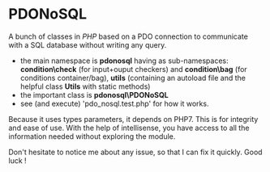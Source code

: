 # PDONoSQL
A bunch of classes in _PHP_ based on a PDO connection to communicate with a SQL database without writing any query.

- the main namespace is **pdonosql** having as sub-namespaces: **condition\check** (for input+ouput checkers) and **condition\bag** (for conditions container/bag), **utils** (containing an autoload file and the helpful class **Utils** with static methods)
- the important class is **pdonosql\PDONoSQL**
- see (and execute) 'pdo_nosql.test.php' for how it works.

Because it uses types parameters, it depends on PHP7. This is for integrity and ease of use.
With the help of intellisense, you have access to all the information needed without exploring the module.

Don't hesitate to notice me about any issue, so that I can fix it quickly.
Good luck !

